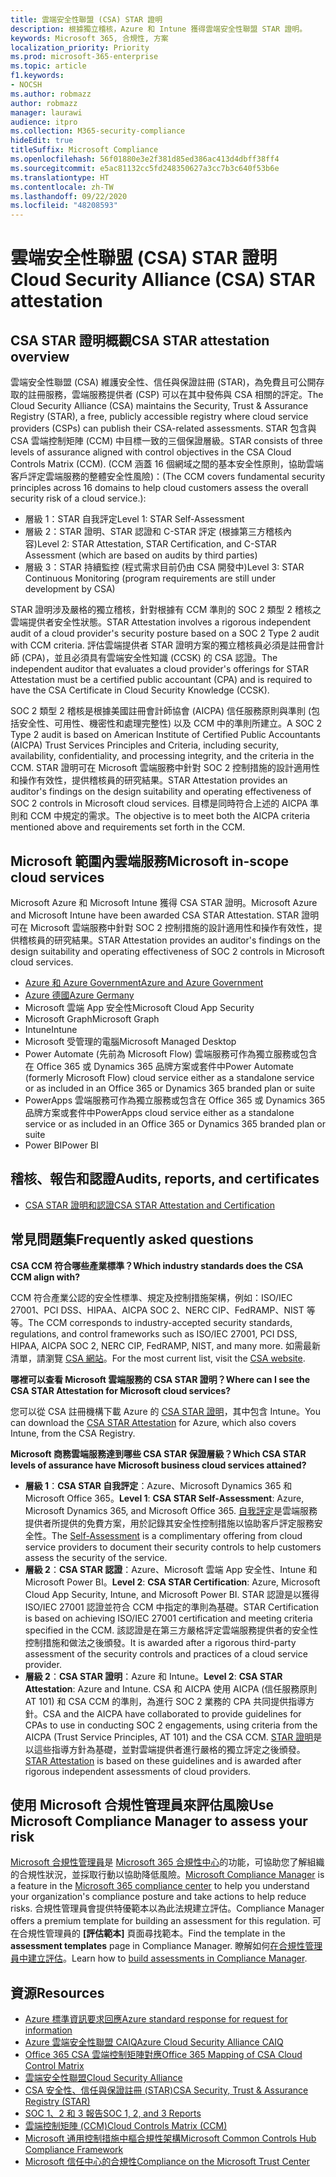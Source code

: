 ```yaml
---
title: 雲端安全性聯盟 (CSA) STAR 證明
description: 根據獨立稽核，Azure 和 Intune 獲得雲端安全性聯盟 STAR 證明。
keywords: Microsoft 365, 合規性, 方案
localization_priority: Priority
ms.prod: microsoft-365-enterprise
ms.topic: article
f1.keywords:
- NOCSH
ms.author: robmazz
author: robmazz
manager: laurawi
audience: itpro
ms.collection: M365-security-compliance
hideEdit: true
titleSuffix: Microsoft Compliance
ms.openlocfilehash: 56f01880e3e2f381d85ed386ac413d4dbff38ff4
ms.sourcegitcommit: e5ac81132cc5fd248350627a3cc7b3c640f53b6e
ms.translationtype: HT
ms.contentlocale: zh-TW
ms.lasthandoff: 09/22/2020
ms.locfileid: "48208593"
---
```

# <a name="cloud-security-alliance-csa-star-attestation"></a><span data-ttu-id="68cb7-104">雲端安全性聯盟 (CSA) STAR 證明</span><span class="sxs-lookup"><span data-stu-id="68cb7-104">Cloud Security Alliance (CSA) STAR attestation</span></span>

## <a name="csa-star-attestation-overview"></a><span data-ttu-id="68cb7-105">CSA STAR 證明概觀</span><span class="sxs-lookup"><span data-stu-id="68cb7-105">CSA STAR attestation overview</span></span>

<span data-ttu-id="68cb7-106">雲端安全性聯盟 (CSA) 維護安全性、信任與保證註冊 (STAR)，為免費且可公開存取的註冊服務，雲端服務提供者 (CSP) 可以在其中發佈與 CSA 相關的評定。</span><span class="sxs-lookup"><span data-stu-id="68cb7-106">The Cloud Security Alliance (CSA) maintains the Security, Trust & Assurance Registry (STAR), a free, publicly accessible registry where cloud service providers (CSPs) can publish their CSA-related assessments.</span></span> <span data-ttu-id="68cb7-107">STAR 包含與 CSA 雲端控制矩陣 (CCM) 中目標一致的三個保證層級。</span><span class="sxs-lookup"><span data-stu-id="68cb7-107">STAR consists of three levels of assurance aligned with control objectives in the CSA Cloud Controls Matrix (CCM).</span></span> <span data-ttu-id="68cb7-108">(CCM 涵蓋 16 個網域之間的基本安全性原則，協助雲端客戶評定雲端服務的整體安全性風險)：</span><span class="sxs-lookup"><span data-stu-id="68cb7-108">(The CCM covers fundamental security principles across 16 domains to help cloud customers assess the overall security risk of a cloud service.):</span></span>

- <span data-ttu-id="68cb7-109">層級 1：STAR 自我評定</span><span class="sxs-lookup"><span data-stu-id="68cb7-109">Level 1: STAR Self-Assessment</span></span>
- <span data-ttu-id="68cb7-110">層級 2：STAR 證明、STAR 認證和 C-STAR 評定 (根據第三方稽核內容)</span><span class="sxs-lookup"><span data-stu-id="68cb7-110">Level 2: STAR Attestation, STAR Certification, and C-STAR Assessment (which are based on audits by third parties)</span></span>
- <span data-ttu-id="68cb7-111">層級 3：STAR 持續監控 (程式需求目前仍由 CSA 開發中)</span><span class="sxs-lookup"><span data-stu-id="68cb7-111">Level 3: STAR Continuous Monitoring (program requirements are still under development by CSA)</span></span>

<span data-ttu-id="68cb7-112">STAR 證明涉及嚴格的獨立稽核，針對根據有 CCM 準則的 SOC 2 類型 2 稽核之雲端提供者安全性狀態。</span><span class="sxs-lookup"><span data-stu-id="68cb7-112">STAR Attestation involves a rigorous independent audit of a cloud provider's security posture based on a SOC 2 Type 2 audit with CCM criteria.</span></span> <span data-ttu-id="68cb7-113">評估雲端提供者 STAR 證明方案的獨立稽核員必須是註冊會計師 (CPA)，並且必須具有雲端安全性知識 (CCSK) 的 CSA 認證。</span><span class="sxs-lookup"><span data-stu-id="68cb7-113">The independent auditor that evaluates a cloud provider's offerings for STAR Attestation must be a certified public accountant (CPA) and is required to have the CSA Certificate in Cloud Security Knowledge (CCSK).</span></span>  
  
<span data-ttu-id="68cb7-114">SOC 2 類型 2 稽核是根據美國註冊會計師協會 (AICPA) 信任服務原則與準則 (包括安全性、可用性、機密性和處理完整性) 以及 CCM 中的準則所建立。</span><span class="sxs-lookup"><span data-stu-id="68cb7-114">A SOC 2 Type 2 audit is based on American Institute of Certified Public Accountants (AICPA) Trust Services Principles and Criteria, including security, availability, confidentiality, and processing integrity, and the criteria in the CCM.</span></span> <span data-ttu-id="68cb7-115">STAR 證明可在 Microsoft 雲端服務中針對 SOC 2 控制措施的設計適用性和操作有效性，提供稽核員的研究結果。</span><span class="sxs-lookup"><span data-stu-id="68cb7-115">STAR Attestation provides an auditor's findings on the design suitability and operating effectiveness of SOC 2 controls in Microsoft cloud services.</span></span> <span data-ttu-id="68cb7-116">目標是同時符合上述的 AICPA 準則和 CCM 中規定的需求。</span><span class="sxs-lookup"><span data-stu-id="68cb7-116">The objective is to meet both the AICPA criteria mentioned above and requirements set forth in the CCM.</span></span>

## <a name="microsoft-in-scope-cloud-services"></a><span data-ttu-id="68cb7-117">Microsoft 範圍內雲端服務</span><span class="sxs-lookup"><span data-stu-id="68cb7-117">Microsoft in-scope cloud services</span></span>

<span data-ttu-id="68cb7-118">Microsoft Azure 和 Microsoft Intune 獲得 CSA STAR 證明。</span><span class="sxs-lookup"><span data-stu-id="68cb7-118">Microsoft Azure and Microsoft Intune have been awarded CSA STAR Attestation.</span></span> <span data-ttu-id="68cb7-119">STAR 證明可在 Microsoft 雲端服務中針對 SOC 2 控制措施的設計適用性和操作有效性，提供稽核員的研究結果。</span><span class="sxs-lookup"><span data-stu-id="68cb7-119">STAR Attestation provides an auditor's findings on the design suitability and operating effectiveness of SOC 2 controls in Microsoft cloud services.</span></span>

- [<span data-ttu-id="68cb7-120">Azure 和 Azure Government</span><span class="sxs-lookup"><span data-stu-id="68cb7-120">Azure and Azure Government</span></span>](https://aka.ms/AzureCompliance)
- [<span data-ttu-id="68cb7-121">Azure 德國</span><span class="sxs-lookup"><span data-stu-id="68cb7-121">Azure Germany</span></span>](https://aka.ms/AzureCompliance)
- <span data-ttu-id="68cb7-122">Microsoft 雲端 App 安全性</span><span class="sxs-lookup"><span data-stu-id="68cb7-122">Microsoft Cloud App Security</span></span>
- <span data-ttu-id="68cb7-123">Microsoft Graph</span><span class="sxs-lookup"><span data-stu-id="68cb7-123">Microsoft Graph</span></span>
- <span data-ttu-id="68cb7-124">Intune</span><span class="sxs-lookup"><span data-stu-id="68cb7-124">Intune</span></span>
- <span data-ttu-id="68cb7-125">Microsoft 受管理的電腦</span><span class="sxs-lookup"><span data-stu-id="68cb7-125">Microsoft Managed Desktop</span></span>
- <span data-ttu-id="68cb7-126">Power Automate (先前為 Microsoft Flow) 雲端服務可作為獨立服務或包含在 Office 365 或 Dynamics 365 品牌方案或套件中</span><span class="sxs-lookup"><span data-stu-id="68cb7-126">Power Automate (formerly Microsoft Flow) cloud service either as a standalone service or as included in an Office 365 or Dynamics 365 branded plan or suite</span></span>
- <span data-ttu-id="68cb7-127">PowerApps 雲端服務可作為獨立服務或包含在 Office 365 或 Dynamics 365 品牌方案或套件中</span><span class="sxs-lookup"><span data-stu-id="68cb7-127">PowerApps cloud service either as a standalone service or as included in an Office 365 or Dynamics 365 branded plan or suite</span></span> 
- <span data-ttu-id="68cb7-128">Power BI</span><span class="sxs-lookup"><span data-stu-id="68cb7-128">Power BI</span></span>

## <a name="audits-reports-and-certificates"></a><span data-ttu-id="68cb7-129">稽核、報告和認證</span><span class="sxs-lookup"><span data-stu-id="68cb7-129">Audits, reports, and certificates</span></span>

- [<span data-ttu-id="68cb7-130">CSA STAR 證明和認證</span><span class="sxs-lookup"><span data-stu-id="68cb7-130">CSA STAR Attestation and Certification</span></span>](https://cloudsecurityalliance.org/star/registry/microsoft/)

## <a name="frequently-asked-questions"></a><span data-ttu-id="68cb7-131">常見問題集</span><span class="sxs-lookup"><span data-stu-id="68cb7-131">Frequently asked questions</span></span>

<span data-ttu-id="68cb7-132">**CSA CCM 符合哪些產業標準？**</span><span class="sxs-lookup"><span data-stu-id="68cb7-132">**Which industry standards does the CSA CCM align with?**</span></span>

<span data-ttu-id="68cb7-133">CCM 符合產業公認的安全性標準、規定及控制措施架構，例如：ISO/IEC 27001、PCI DSS、HIPAA、AICPA SOC 2、NERC CIP、FedRAMP、NIST 等等。</span><span class="sxs-lookup"><span data-stu-id="68cb7-133">The CCM corresponds to industry-accepted security standards, regulations, and control frameworks such as ISO/IEC 27001, PCI DSS, HIPAA, AICPA SOC 2, NERC CIP, FedRAMP, NIST, and many more.</span></span> <span data-ttu-id="68cb7-134">如需最新清單，請瀏覽 [CSA 網站](https://cloudsecurityalliance.org/)。</span><span class="sxs-lookup"><span data-stu-id="68cb7-134">For the most current list, visit the [CSA website](https://cloudsecurityalliance.org/).</span></span>

<span data-ttu-id="68cb7-135">**哪裡可以查看 Microsoft 雲端服務的 CSA STAR 證明？**</span><span class="sxs-lookup"><span data-stu-id="68cb7-135">**Where can I see the CSA STAR Attestation for Microsoft cloud services?**</span></span>

<span data-ttu-id="68cb7-136">您可以從 CSA 註冊機構下載 Azure 的 [CSA STAR 證明](https://aka.ms/CSASTAR-Attestation)，其中包含 Intune。</span><span class="sxs-lookup"><span data-stu-id="68cb7-136">You can download the [CSA STAR Attestation](https://aka.ms/CSASTAR-Attestation) for Azure, which also covers Intune, from the CSA Registry.</span></span>

<span data-ttu-id="68cb7-137">**Microsoft 商務雲端服務達到哪些 CSA STAR 保證層級？**</span><span class="sxs-lookup"><span data-stu-id="68cb7-137">**Which CSA STAR levels of assurance have Microsoft business cloud services attained?**</span></span>

- <span data-ttu-id="68cb7-138">**層級 1**：**CSA STAR 自我評定**：Azure、Microsoft Dynamics 365 和 Microsoft Office 365。</span><span class="sxs-lookup"><span data-stu-id="68cb7-138">**Level 1**: **CSA STAR Self-Assessment**: Azure, Microsoft Dynamics 365, and Microsoft Office 365.</span></span> <span data-ttu-id="68cb7-139">[自我評定](offering-csa-star-self-assessment.md)是雲端服務提供者所提供的免費方案，用於記錄其安全性控制措施以協助客戶評定服務安全性。</span><span class="sxs-lookup"><span data-stu-id="68cb7-139">The [Self-Assessment](offering-csa-star-self-assessment.md) is a complimentary offering from cloud service providers to document their security controls to help customers assess the security of the service.</span></span>
- <span data-ttu-id="68cb7-140">**層級 2**：**CSA STAR 認證**：Azure、Microsoft 雲端 App 安全性、Intune 和 Microsoft Power BI。</span><span class="sxs-lookup"><span data-stu-id="68cb7-140">**Level 2**: **CSA STAR Certification**: Azure, Microsoft Cloud App Security, Intune, and Microsoft Power BI.</span></span> <span data-ttu-id="68cb7-141">STAR 認證是以獲得 ISO/IEC 27001 認證並符合 CCM 中指定的準則為基礎。</span><span class="sxs-lookup"><span data-stu-id="68cb7-141">STAR Certification is based on achieving ISO/IEC 27001 certification and meeting criteria specified in the CCM.</span></span> <span data-ttu-id="68cb7-142">該認證是在第三方嚴格評定雲端服務提供者的安全性控制措施和做法之後頒發。</span><span class="sxs-lookup"><span data-stu-id="68cb7-142">It is awarded after a rigorous third-party assessment of the security controls and practices of a cloud service provider.</span></span>
- <span data-ttu-id="68cb7-143">**層級 2**：**CSA STAR 證明**：Azure 和 Intune。</span><span class="sxs-lookup"><span data-stu-id="68cb7-143">**Level 2**: **CSA STAR Attestation**: Azure and Intune.</span></span> <span data-ttu-id="68cb7-144">CSA 和 AICPA 使用 AICPA (信任服務原則 AT 101) 和 CSA CCM 的準則，為進行 SOC 2 業務的 CPA 共同提供指導方針。</span><span class="sxs-lookup"><span data-stu-id="68cb7-144">CSA and the AICPA have collaborated to provide guidelines for CPAs to use in conducting SOC 2 engagements, using criteria from the AICPA (Trust Service Principles, AT 101) and the CSA CCM.</span></span> <span data-ttu-id="68cb7-145">[STAR 證明](offering-CSA-STAR-Attestation.md)是以這些指導方針為基礎，並對雲端提供者進行嚴格的獨立評定之後頒發。</span><span class="sxs-lookup"><span data-stu-id="68cb7-145">[STAR Attestation](offering-CSA-STAR-Attestation.md) is based on these guidelines and is awarded after rigorous independent assessments of cloud providers.</span></span>

## <a name="use-microsoft-compliance-manager-to-assess-your-risk"></a><span data-ttu-id="68cb7-146">使用 Microsoft 合規性管理員來評估風險</span><span class="sxs-lookup"><span data-stu-id="68cb7-146">Use Microsoft Compliance Manager to assess your risk</span></span>

<span data-ttu-id="68cb7-147">[Microsoft 合規性管理員](compliance-manager.md)是 [Microsoft 365 合規性中心](microsoft-365-compliance-center.md)的功能，可協助您了解組織的合規性狀況，並採取行動以協助降低風險。</span><span class="sxs-lookup"><span data-stu-id="68cb7-147">[Microsoft Compliance Manager](compliance-manager.md) is a feature in the [Microsoft 365 compliance center](microsoft-365-compliance-center.md) to help you understand your organization's compliance posture and take actions to help reduce risks.</span></span> <span data-ttu-id="68cb7-148">合規性管理員會提供特優範本以為此法規建立評估。</span><span class="sxs-lookup"><span data-stu-id="68cb7-148">Compliance Manager offers a premium template for building an assessment for this regulation.</span></span> <span data-ttu-id="68cb7-149">可在合規性管理員的 **[評估範本]** 頁面尋找範本。</span><span class="sxs-lookup"><span data-stu-id="68cb7-149">Find the template in the **assessment templates** page in Compliance Manager.</span></span> <span data-ttu-id="68cb7-150">瞭解如何[在合規性管理員中建立評估](compliance-manager-assessments.md)。</span><span class="sxs-lookup"><span data-stu-id="68cb7-150">Learn how to [build assessments in Compliance Manager](compliance-manager-assessments.md).</span></span>

## <a name="resources"></a><span data-ttu-id="68cb7-151">資源</span><span class="sxs-lookup"><span data-stu-id="68cb7-151">Resources</span></span>

- [<span data-ttu-id="68cb7-152">Azure 標準資訊要求回應</span><span class="sxs-lookup"><span data-stu-id="68cb7-152">Azure standard response for request for information</span></span>](https://aka.ms/AzureStandardRequestForInformation)
- [<span data-ttu-id="68cb7-153">Azure 雲端安全性聯盟 CAIQ</span><span class="sxs-lookup"><span data-stu-id="68cb7-153">Azure Cloud Security Alliance CAIQ</span></span>](https://aka.ms/AzureCSACAIQ)
- [<span data-ttu-id="68cb7-154">Office 365 CSA 雲端控制矩陣對應</span><span class="sxs-lookup"><span data-stu-id="68cb7-154">Office 365 Mapping of CSA Cloud Control Matrix</span></span>](https://aka.ms/Office365CSACloudControlMatrix)
- [<span data-ttu-id="68cb7-155">雲端安全性聯盟</span><span class="sxs-lookup"><span data-stu-id="68cb7-155">Cloud Security Alliance</span></span>](https://cloudsecurityalliance.org/)
- [<span data-ttu-id="68cb7-156">CSA 安全性、信任與保證註冊 (STAR)</span><span class="sxs-lookup"><span data-stu-id="68cb7-156">CSA Security, Trust & Assurance Registry (STAR)</span></span>](https://cloudsecurityalliance.org/star/)
- [<span data-ttu-id="68cb7-157">SOC 1、2 和 3 報告</span><span class="sxs-lookup"><span data-stu-id="68cb7-157">SOC 1, 2, and 3 Reports</span></span>](offering-soc.md)
- [<span data-ttu-id="68cb7-158">雲端控制矩陣 (CCM)</span><span class="sxs-lookup"><span data-stu-id="68cb7-158">Cloud Controls Matrix (CCM)</span></span>](https://cloudsecurityalliance.org/group/cloud-controls-matrix/)
- [<span data-ttu-id="68cb7-159">Microsoft 通用控制措施中樞合規性架構</span><span class="sxs-lookup"><span data-stu-id="68cb7-159">Microsoft Common Controls Hub Compliance Framework</span></span>](https://www.microsoft.com/trust-center/compliance/compliance-overview)
- [<span data-ttu-id="68cb7-160">Microsoft 信任中心的合規性</span><span class="sxs-lookup"><span data-stu-id="68cb7-160">Compliance on the Microsoft Trust Center</span></span>](https://www.microsoft.com/trust-center/compliance/compliance-overview)
